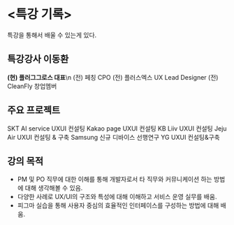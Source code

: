 # <특강 기록>
특강을 통해서 배울 수 있는게 있다.


## 특강강사 이동환
**(현) 플러그그로스 대표**\n
(전) 페칭 CPO
(전) 플러스엑스 UX Lead Designer
(전) CleanFly 창업멤버


## 주요 프로젝트
SKT AI service UXUI 컨설팅
Kakao page UXUI 컨설팅
KB Liiv UXUI 컨설팅
Jeju Air UXUI 컨설팅 & 구축
Samsung 신규 디바이스 선행연구
YG UXUI 컨설팅&구축


## 강의 목적
- PM 및 PO 직무에 대한 이해를 통해 개발자로서 타 직무와 커뮤니케이션 하는 방법에 대해 생각해볼 수 있음.
- 다양한 사례로 UX/UI의 구조와 특성에 대해 이해하고 서비스 운영 실무를 배움.
- 피그마 실습을 통해 사용자 중심의 효율적인 인터페이스를 구성하는 방법에 대해 배움.




